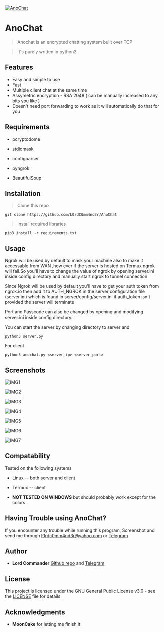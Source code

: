 <a href="https://github.com/L0rdC0mm4nd3r/AnoChat"><img src="https://github.com/L0rdC0mm4nd3r/AnoChat/blob/master/logo.png" title="Anochat" alt="AnoChat"></a>

# AnoChat

> Anochat is an encrypted chatting system built over TCP

> It's purely written in python3

## Features

- Easy and simple to use
- Fast
- Multiple client chat at the same time
- Assymetric encryption - RSA 2048 ( can be manually increased to any bits you like )
- Doesn't need port forwarding to work as it will automatically do that for you

## Requirements

- pcryptodome

- stdiomask

- configparser

- pyngrok

- BeautifulSoup

## Installation 

> Clone this repo

```
git clone https://github.com/L0rdC0mm4nd3r/AnoChat
```
 
> Install required libraries

```
pip3 install -r requirements.txt
```

## Usage

Ngrok will be used by default to mask your machine also to make it accessable from WAN
,how ever if the server is hosted on Termux ngrok will fail.So you'll have to change the
value of ngrok by opening server.ini inside config directory and manually start ngrok to
tunnel connection

Since Ngrok will be used by default you'll have to get your auth token from ngrok.io then add it to 
AUTH_NGROK in the server configuration file (server.ini) which is found in server/config/server.ini
if auth_token isn't provided the server will terminate

Port and Passcode can also be changed by opening and modifying server.ini inside config directory.

You can start the server by changing directory to server and
```
python3 server.py
```

For client

```
python3 anochat.py <server_ip> <server_port>
```

## Screenshots

![IMG1](https://github.com/L0rdC0mm4nd3r/AnoChat/blob/master/screenshots/1.png)

![IMG2](https://github.com/L0rdC0mm4nd3r/AnoChat/blob/master/screenshots/2.png)

![IMG3](https://github.com/L0rdC0mm4nd3r/AnoChat/blob/master/screenshots/3.png)

![IMG4](https://github.com/L0rdC0mm4nd3r/AnoChat/blob/master/screenshots/4.png)

![IMG5](https://github.com/L0rdC0mm4nd3r/AnoChat/blob/master/screenshots/5.png)

![IMG6](https://github.com/L0rdC0mm4nd3r/AnoChat/blob/master/screenshots/6.png)

![IMG7](https://github.com/L0rdC0mm4nd3r/AnoChat/blob/master/screenshots/7.png)

## Compatability

Tested on the following systems

* Linux  -- both server and client

* Termux -- client

* **NOT TESTED ON WINDOWS** but should probably work except for the colors

## Having Trouble using AnoChat?

If you encounter any trouble while running this program, Screenshot and send me through l0rdc0mm4nd3r@yahoo.com or [Telegram](https:t.me/L0rdComm4nd3r)

## Author

* **Lord Commander** [Github repo](https://github.com/L0rdC0mm4nd3r/) and [Telegram](https:t.me/L0rdComm4nd3r)

## License

This project is licensed under the GNU General Public License v3.0 - see the [LICENSE](LICENSE) file for details

## Acknowledgments

* **MoonCake** for letting me finish it

